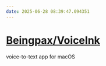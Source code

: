```yaml
---
date: 2025-06-28 08:39:47.094351
---
```


# [Beingpax/VoiceInk](https://github.com/Beingpax/VoiceInk)

voice-to-text app for macOS
